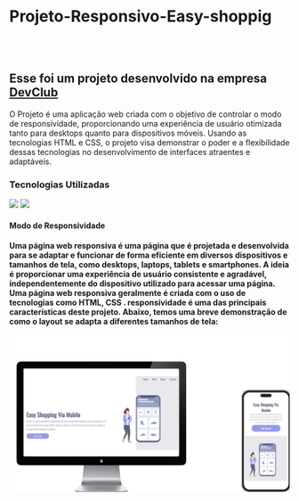 # Projeto-Responsivo-Easy-shoppig

<br>
<br>
<h2>Esse foi um projeto desenvolvido na empresa <a href="http://rodolfomori.com.br/devclub">DevClub</a></h2>

<p> O Projeto  é uma aplicação web criada com o objetivo de controlar o modo de responsividade, proporcionando uma experiência de usuário otimizada tanto para desktops quanto para dispositivos móveis. Usando as tecnologias HTML e CSS, o projeto visa demonstrar o poder e a flexibilidade dessas tecnologias no desenvolvimento de interfaces atraentes e adaptáveis.
</p>
 
   <h3>Tecnologias Utilizadas</h3>
 
 <div> 
   <img src= "https://img.shields.io/badge/HTML5-E34F26?style=for-the-badge&logo=html5&logoColor=white"/>
   <img src ="https://img.shields.io/badge/CSS3-1572B6?style=for-the-badge&logo=css3&logoColor=white"/>
</div>
 
 

<h4>  Modo de Responsividade <h4>
<p> 
 Uma página web responsiva é uma página que é projetada e desenvolvida para se adaptar e funcionar de forma eficiente em diversos dispositivos e tamanhos de tela, como desktops, laptops, tablets e smartphones. A ideia é proporcionar uma experiência de usuário consistente e agradável, independentemente do dispositivo utilizado para acessar uma página. Uma página web responsiva geralmente é criada com o uso de tecnologias como HTML, CSS .
 responsividade é uma das principais características deste projeto. Abaixo, temos uma breve demonstração de como o layout se adapta a diferentes tamanhos de tela:
</p>

<img src="https://github.com/maikonwogl/DevClub-Projeto-Responsivo/blob/main/Projeto-Responsivo/assets/img%20do%20readme%20do%20projeto%20Easy-shopping.jpg?raw=true"/>



  <br>
  


